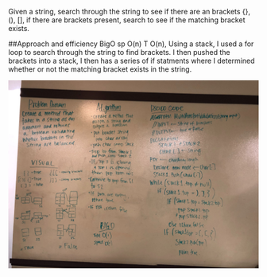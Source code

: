Given a string, search through the string to see if there are an brackets {}, (), [], if there are brackets present, search to see if the matching bracket exists.

##Approach and efficiency BigO sp O(n) T O(n), 
Using a stack, I used a for loop to search through the string to find brackets. I then pushed the brackets into a stack, I then has a series of if statments where I determined whether or not the matching bracket exists in the string.

![Whiteboard](https://github.com/rynnnaa/data-structures-and-algorithms/blob/master/assets/multiBracket.jpg)
